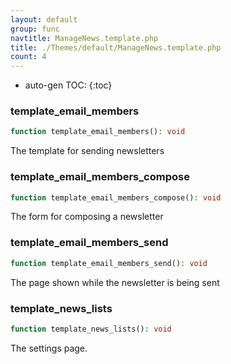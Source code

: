 ```yaml
---
layout: default
group: func
navtitle: ManageNews.template.php
title: ./Themes/default/ManageNews.template.php
count: 4
---
```

* auto-gen TOC:
{:toc}
### template_email_members

```php
function template_email_members(): void
```
The template for sending newsletters



### template_email_members_compose

```php
function template_email_members_compose(): void
```
The form for composing a newsletter



### template_email_members_send

```php
function template_email_members_send(): void
```
The page shown while the newsletter is being sent



### template_news_lists

```php
function template_news_lists(): void
```
The settings page.



